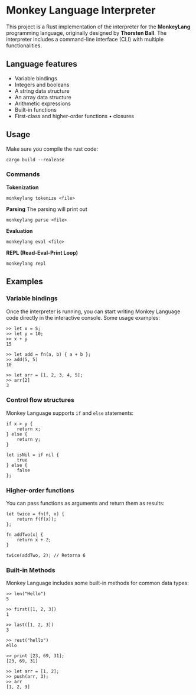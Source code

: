 # Monkey Language Interpreter

This project is a Rust implementation of the interpreter for the **MonkeyLang** programming language, originally designed by **Thorsten Ball**. The interpreter includes a command-line interface (CLI) with multiple functionalities.

## Language features
- Variable bindings
- Integers and booleans
- A string data structure
- An array data structure
- Arithmetic expressions
- Built-in functions
- First-class and higher-order functions • closures

## Usage 
Make sure you compile the rust code:
```
cargo build --realease
```

### Commands

**Tokenization**
```
monkeylang tokenize <file>
```
**Parsing**
The parsing will print out 
```
monkeylang parse <file>
```
**Evaluation**
```
monkeylang eval <file>
```
**REPL (Read-Eval-Print Loop)**
```
monkeylang repl
```
## Examples

### Variable bindings

Once the interpreter is running, you can start writing Monkey Language code directly in the interactive console. Some usage examples:
```
>> let x = 5;
>> let y = 10;
>> x + y
15

>> let add = fn(a, b) { a + b };
>> add(5, 5)
10

>> let arr = [1, 2, 3, 4, 5];
>> arr[2]
3
```

### Control flow structures

Monkey Language supports `if` and `else` statements:
```
if x > y {
    return x;
} else {
    return y;
}

let isNil = if nil {
    true
} else {
    false
};
```

### Higher-order functions

You can pass functions as arguments and return them as results:
```
let twice = fn(f, x) {
    return f(f(x));
};

fn addTwo(x) {
    return x + 2;
}

twice(addTwo, 2); // Retorna 6
```

### Built-in Methods
Monkey Language includes some built-in methods for common data types:

```
>> len("Hello")
5

>> first([1, 2, 3])
1

>> last([1, 2, 3])
3

>> rest("hello")
ello

>> print [23, 69, 31];
[23, 69, 31]

>> let arr = [1, 2];
>> push(arr, 3);
>> arr
[1, 2, 3]
```
